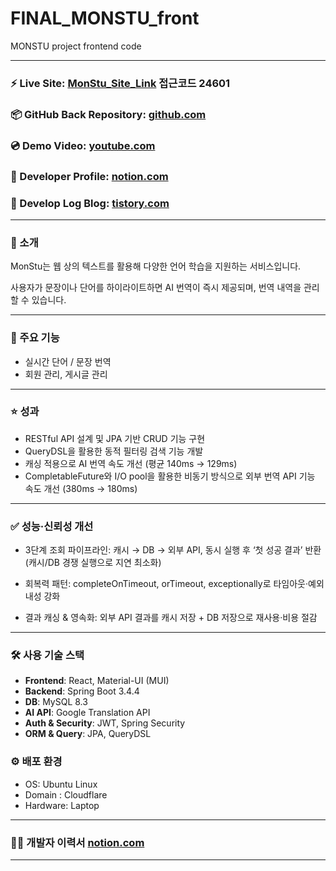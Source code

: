 # FINAL_MONSTU_front
MONSTU project frontend code

---

### ⚡ Live Site: [MonStu_Site_Link](https://monstu.win)  접근코드 24601

### 📦 GitHub Back Repository: [github.com](https://github.com/FinalMonstu/FINAL_MONSTU_back)

### 💿 Demo Video: [youtube.com](https://www.youtube.com/watch?v=54qtrOOisXw)

### 📖 Developer Profile: [notion.com](https://www.notion.so/PORTFOLIO-19e303eae1f280828d69f4b34a9654a7?pvs=4)

### 🚩 Develop Log Blog: [tistory.com](https://code-is-code.tistory.com/)
---

### 📖 소개

MonStu는 웹 상의 텍스트를 활용해 다양한 언어 학습을 지원하는 서비스입니다. 

사용자가 문장이나 단어를 하이라이트하면 AI 번역이 즉시 제공되며, 번역 내역을 관리할 수 있습니다.

---

### 🚀 주요 기능

- 실시간 단어 / 문장 번역
- 회원 관리, 게시글 관리

---

### ⭐ 성과

- RESTful API 설계 및 JPA 기반 CRUD 기능 구현
- QueryDSL을 활용한 동적 필터링 검색 기능 개발
- 캐싱 적용으로 AI 번역 속도 개선 (평균 140ms → 129ms)
- CompletableFuture와 I/O pool을 활용한 비동기 방식으로 외부 번역 API 기능 속도 개선 (380ms → 180ms)

---

### ✅ 성능·신뢰성 개선

- 3단계 조회 파이프라인: 캐시 → DB → 외부 API, 동시 실행 후 ‘첫 성공 결과’ 반환(캐시/DB 경쟁 실행으로 지연 최소화)

- 회복력 패턴: completeOnTimeout, orTimeout, exceptionally로 타임아웃·예외 내성 강화

- 결과 캐싱 & 영속화: 외부 API 결과를 캐시 저장 + DB 저장으로 재사용·비용 절감

---

### 🛠️ 사용 기술 스택

- **Frontend**: React, Material-UI (MUI)
- **Backend**: Spring Boot 3.4.4
- **DB**: MySQL 8.3
- **AI API**: Google Translation API
- **Auth & Security**: JWT, Spring Security
- **ORM & Query**: JPA, QueryDSL

### ⚙️ 배포 환경

- OS: Ubuntu Linux
- Domain : Cloudflare
- Hardware: Laptop

---

### 🙆‍♂️ 개발자 이력서 [notion.com](https://www.notion.so/248303eae1f280949123e25ee9ad7d04)

---
